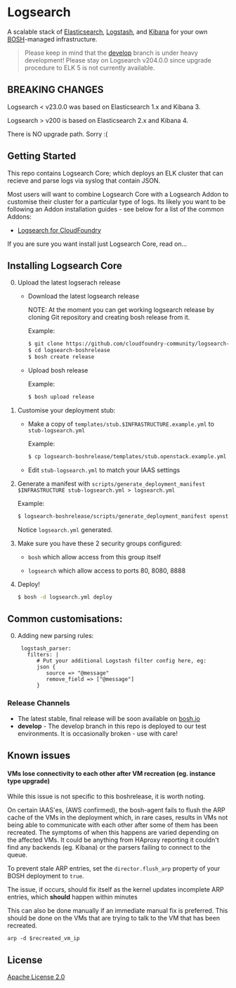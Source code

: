 # Logsearch

A scalable stack of [Elasticsearch](http://www.elasticsearch.org/overview/elasticsearch/),
[Logstash](http://www.elasticsearch.org/overview/logstash/), and
[Kibana](http://www.elasticsearch.org/overview/kibana/) for your
own [BOSH](http://docs.cloudfoundry.org/bosh/)-managed infrastructure.

> Please keep in mind that the [develop](https://github.com/cloudfoundry-community/logsearch-boshrelease/tree/develop) branch is under heavy development!
> Please stay on Logsearch v204.0.0 since upgrade procedure to ELK 5 is not currently available. 

## BREAKING CHANGES

Logsearch < v23.0.0 was based on Elasticsearch 1.x and Kibana 3.

Logsearch > v200 is based on Elasticsearch 2.x and Kibana 4.

There is NO upgrade path.  Sorry :(

## Getting Started

This repo contains Logsearch Core; which deploys an ELK cluster that can recieve and parse logs via syslog
that contain JSON.

Most users will want to combine Logsearch Core with a Logsearch Addon to customise their cluster for a
particular type of logs.  Its likely you want to be following an Addon installation guides - see below
for a list of the common Addons:

  * [Logsearch for CloudFoundry](https://github.com/cloudfoundry-community/logsearch-for-cloudfoundry)

If you are sure you want install just Logsearch Core, read on...

## Installing Logsearch Core

0. Upload the latest logserach release

   * Download the latest logsearch release
   
     NOTE: At the moment you can get working logsearch release by cloning Git repository and creating bosh release from it.

      Example:
   
      ```sh
      $ git clone https://github.com/cloudfoundry-community/logsearch-boshrelease.git
      $ cd logsearch-boshrelease
      $ bosh create release
      ```
   
   * Upload bosh release
   
      Example:

      ```sh
      $ bosh upload release
      ```
   
0. Customise your deployment stub:

   * Make a copy of `templates/stub.$INFRASTRUCTURE.example.yml` to `stub-logsearch.yml`
   
      Example: 
      ```sh
      $ cp logsearch-boshrelease/templates/stub.openstack.example.yml stub-logsearch.yml
      ```
     
   * Edit `stub-logsearch.yml` to match your IAAS settings

0. Generate a manifest with `scripts/generate_deployment_manifest $INFRASTRUCTURE stub-logsearch.yml > logsearch.yml`

   Example: 
   
   ```sh
   $ logsearch-boshrelease/scripts/generate_deployment_manifest openstack stub-logsearch.yml > logsearch.yml
   ```
   
   Notice `logsearch.yml` generated.

0. Make sure you have these 2 security groups configured:

   * `bosh` which allow access from this group itself

   * `logsearch` which allow access to ports 80, 8080, 8888

0. Deploy!

   ```sh
   $ bosh -d logsearch.yml deploy
   ```

## Common customisations:

0. Adding new parsing rules:

        logstash_parser:
          filters: |
             # Put your additional Logstash filter config here, eg:
             json {
                source => "@message"
                remove_field => ["@message"]
             }


### Release Channels

 * The latest stable, final release will be soon available on [bosh.io](http://bosh.io/releases)
 * **develop** - The develop branch in this repo is deployed to our test environments.  It is occasionally broken - use with care!

## Known issues

#### VMs lose connectivity to each other after VM recreation (eg. instance type upgrade)

While this issue is not specific to this boshrelease, it is worth noting.

On certain IAAS'es, (AWS confirmed), the bosh-agent fails to flush the ARP cache of the VMs in the deployment which, in rare cases, results in VMs not being able to communicate with each other after some of them has been recreated. The symptoms of when this happens are varied depending on the affected VMs. It could be anything from HAproxy reporting it couldn't find any backends (eg. Kibana) or the parsers failing to connect to the queue.

To prevent stale ARP entries, set the `director.flush_arp` property of your BOSH deployment to `true`.

The issue, if occurs, should fix itself as the kernel updates incomplete ARP entries, which **should** happen within minutes

This can also be done manually if an immediate manual fix is preferred. This should be done on the VMs that are trying to talk to the VM that has been recreated.

```
arp -d $recreated_vm_ip
```

## License

[Apache License 2.0](./LICENSE)
